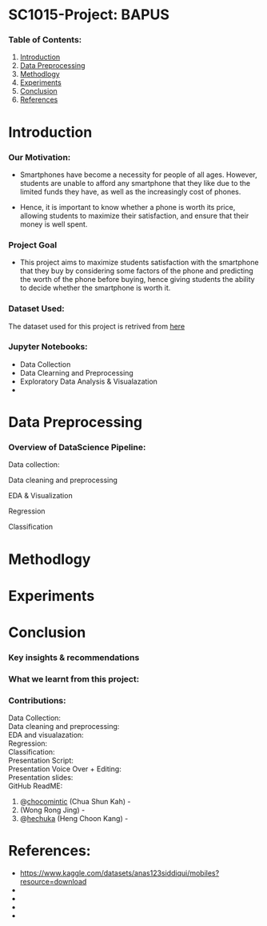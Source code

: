 # SC1015-Project: BAPUS 

### Table of Contents:

1. [Introduction](https://github.com/chocomintic/SC1015-project/edit/main/README.md#introduction)  
2. [Data Preprocessing](https://github.com/chocomintic/SC1015-project/edit/main/README.md#data-preprocessing)  
3. [Methodlogy](https://github.com/chocomintic/SC1015-project/edit/main/README.md#methodlogy)  
4. [Experiments](https://github.com/chocomintic/SC1015-project/edit/main/README.md#experiments)  
5. [Conclusion](https://github.com/chocomintic/SC1015-project/edit/main/README.md#conclusion)  
6. [References](https://github.com/chocomintic/SC1015-project/edit/main/README.md#references)  

# Introduction

### Our Motivation:

* Smartphones have become a necessity for people of all ages. However, students are unable to afford any smartphone that they like due to the limited funds they have, as well as the increasingly cost of phones.

* Hence, it is important to know whether a phone is worth its price, allowing students to maximize their satisfaction, and ensure that their money is well spent. 

### Project Goal
* This project aims to maximize students satisfaction with the smartphone that they buy by considering some factors of the phone and predicting the worth of the phone before buying, hence giving students the ability to decide whether the smartphone is worth it.

### Dataset Used:
The dataset used for this project is retrived from [here](https://www.kaggle.com/datasets/anas123siddiqui/mobiles?resource=download)

### Jupyter Notebooks:

* Data Collection
* Data Clearning and Preprocessing
* Exploratory Data Analysis & Visualazation
* 

# Data Preprocessing

### Overview of DataScience Pipeline:
Data collection:

Data cleaning and preprocessing

EDA & Visualization

Regression

Classification

# Methodlogy

# Experiments

# Conclusion
### Key insights & recommendations

### What we learnt from this project:

### Contributions:

Data Collection:  
Data cleaning and preprocessing:  
EDA and visualazation:  
Regression:  
Classification:  
Presentation Script:  
Presentation Voice Over + Editing:  
Presentation slides:  
GitHub ReadME: 
1. @[chocomintic](https://github.com/chocomintic) (Chua Shun Kah) - 
2. (Wong Rong Jing) - 
3. @[hechuka](https://github.com/hechuka) (Heng Choon Kang) - 

# References:
* https://www.kaggle.com/datasets/anas123siddiqui/mobiles?resource=download
* 
* 
* 
* 
